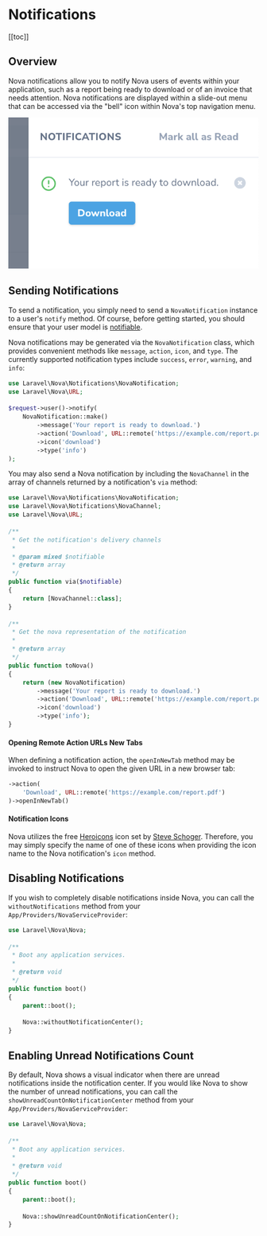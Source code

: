 # Notifications

[[toc]]

## Overview

Nova notifications allow you to notify Nova users of events within your application, such as a report being ready to download or of an invoice that needs attention. Nova notifications are displayed within a slide-out menu that can be accessed via the "bell" icon within Nova's top navigation menu.

![Notifications](./../img/notifications.png)

## Sending Notifications

To send a notification, you simply need to send a `NovaNotification` instance to a user's `notify` method. Of course, before getting started, you should ensure that your user model is [notifiable](https://laravel.com/docs/notifications).

Nova notifications may be generated via the `NovaNotification` class, which provides convenient methods like `message`, `action`, `icon`, and `type`. The currently supported notification types include `success`, `error`, `warning`, and `info`:

```php
use Laravel\Nova\Notifications\NovaNotification;
use Laravel\Nova\URL;

$request->user()->notify(
    NovaNotification::make()
        ->message('Your report is ready to download.')
        ->action('Download', URL::remote('https://example.com/report.pdf'))
        ->icon('download')
        ->type('info')
);
```

You may also send a Nova notification by including the `NovaChannel` in the array of channels returned by a notification's `via` method:

```php
use Laravel\Nova\Notifications\NovaNotification;
use Laravel\Nova\Notifications\NovaChannel;
use Laravel\Nova\URL;

/**
 * Get the notification's delivery channels
 * 
 * @param mixed $notifiable
 * @return array
 */
public function via($notifiable)
{
    return [NovaChannel::class];
}

/**
 * Get the nova representation of the notification
 * 
 * @return array
 */
public function toNova()
{
    return (new NovaNotification)
        ->message('Your report is ready to download.')
        ->action('Download', URL::remote('https://example.com/report.pdf'))
        ->icon('download')
        ->type('info');
}
```

#### Opening Remote Action URLs New Tabs

When defining a notification action, the `openInNewTab` method may be invoked to instruct Nova to open the given URL in a new browser tab:

```php
->action(
    'Download', URL::remote('https://example.com/report.pdf')
)->openInNewTab()
```

#### Notification Icons

Nova utilizes the free [Heroicons](https://v1.heroicons.com/) icon set by [Steve Schoger](https://twitter.com/steveschoger). Therefore, you may simply specify the name of one of these icons when providing the icon name to the Nova notification's `icon` method.

## Disabling Notifications

If you wish to completely disable notifications inside Nova, you can call the `withoutNotifications` method from your `App/Providers/NovaServiceProvider`: 

```php
use Laravel\Nova\Nova;

/**
 * Boot any application services.
 *
 * @return void
 */
public function boot()
{
    parent::boot();

    Nova::withoutNotificationCenter();
}
```

## Enabling Unread Notifications Count

By default, Nova shows a visual indicator when there are unread notifications inside the notification center. 
If you would like Nova to show the number of unread notifications, you can call the `showUnreadCountOnNotificationCenter` method from your `App/Providers/NovaServiceProvider`: 

```php
use Laravel\Nova\Nova;

/**
 * Boot any application services.
 *
 * @return void
 */
public function boot()
{
    parent::boot();

    Nova::showUnreadCountOnNotificationCenter();
}
```

